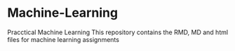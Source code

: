 # Machine-Learning
Pracctical Machine Learning
This repository contains the RMD, MD and html files for machine learning assignments

